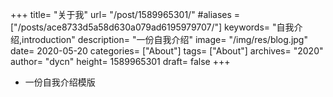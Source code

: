 +++
title= "关于我"
url= "/post/1589965301/"
#aliases = ["/posts/ace8733d5a58d630a079ad6195979707/"]
keywords= "自我介绍,introduction"
description= "一份自我介绍"
image= "/img/res/blog.jpg"
date= 2020-05-20
categories= ["About"]
tags= ["About"]
archives= "2020"
author= "dycn"
height= 1589965301
draft= false
+++

- 一份自我介绍模版


